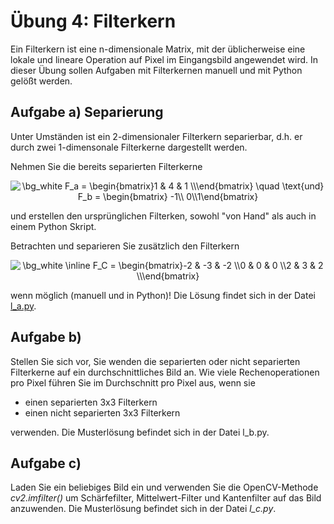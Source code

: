 # Übung 4: Filterkern

Ein Filterkern ist eine n-dimensionale Matrix, mit der üblicherweise eine lokale und lineare Operation auf Pixel im 
Eingangsbild angewendet wird. In dieser Übung sollen Aufgaben mit Filterkernen manuell und mit Python gelößt werden.

## Aufgabe a) Separierung
Unter Umständen ist ein 2-dimensionaler Filterkern separierbar, d.h. er durch zwei 1-dimensonale Filterkerne dargestellt
werden.  

Nehmen Sie die bereits separierten Filterkerne
<p align="center">
<img src="https://latex.codecogs.com/svg.image?\bg_white&space;F_a&space;=&space;\begin{bmatrix}1&space;&&space;4&space;&&space;1&space;\\\end{bmatrix}&space;\quad&space;\text{und}\quad&space;F_b&space;=&space;\begin{bmatrix}&space;-1\\&space;0\\1\end{bmatrix}&space;" title="\bg_white F_a = \begin{bmatrix}1 & 4 & 1 \\\end{bmatrix} \quad \text{und} F_b = \begin{bmatrix} -1\\ 0\\1\end{bmatrix} " />
</p>
und erstellen den ursprünglichen Filterken, sowohl "von Hand" als auch in einem Python Skript.


Betrachten und separieren Sie zusätzlich den Filterkern 
<p align="center">
<img src="https://latex.codecogs.com/svg.image?\bg_white&space;\inline&space;F_C&space;=&space;\begin{bmatrix}-2&space;&&space;-3&space;&&space;-2&space;\\0&space;&&space;0&space;&&space;0&space;\\2&space;&&space;3&space;&&space;2&space;\\\end{bmatrix}&space;&space;" title="\bg_white \inline F_C = \begin{bmatrix}-2 & -3 & -2 \\0 & 0 & 0 \\2 & 3 & 2 \\\end{bmatrix} " />
</p>

wenn möglich (manuell und in Python)! Die Lösung findet sich in der Datei [l_a.py](l_a.py).

## Aufgabe b)
Stellen Sie sich vor, Sie wenden die separierten oder nicht separierten Filterkerne auf ein durchschnittliches Bild an.
Wie viele Rechenoperationen pro Pixel führen Sie im Durchschnitt pro Pixel aus, wenn sie

 - einen separierten 3x3 Filterkern
 - einen nicht separierten 3x3 Filterkern 
 
 verwenden. Die Musterlösung befindet sich in der Datei l_b.py.
 
## Aufgabe c) 
Laden Sie ein beliebiges Bild ein und verwenden Sie die OpenCV-Methode *cv2.imfilter()* um Schärfefilter, Mittelwert-Filter und
Kantenfilter auf das Bild anzuwenden. Die Musterlösung befindet sich in der Datei *l_c.py*.

